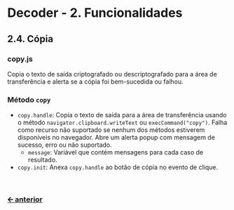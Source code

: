 # Decoder - 2. Funcionalidades
## 2.4. Cópia
### copy.js
Copia o texto de saída criptografado ou descriptografado para a área de transferência e alerta se a cópia foi bem-sucedida ou falhou.

### Método `copy`
- `copy.handle`: Copia o texto de saída para a área de transferência usando o método `navigator.clipboard.writeText` ou `execCommand("copy")`. Falha como recurso não suportado se nenhum dos métodos estiverem disponíveis no navegador. Abre um alerta popup com mensagem de sucesso, erro ou não suportado.
  - `message`: Variável que contém mensagens para cada caso de resultado.
- `copy.init`: Anexa `copy.handle` ao botão de cópia no evento de clique.

<br>

### [🡨 anterior](/docs/pt/feature-cryptography.md)
